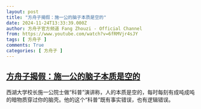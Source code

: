 ```yaml
---
layout: post
title: "方舟子揭假：施一公的脑子本质是空的"
date: 2024-11-24T13:33:39.000Z
author: 方舟子官方频道 Fang Zhouzi - Official Channel
from: https://www.youtube.com/watch?v=6fRMVjr4sJY
tags: [ 方舟子 ]
comments: True
categories: [ 方舟子 ]
---
```

<!--1732455219000-->
[方舟子揭假：施一公的脑子本质是空的](https://www.youtube.com/watch?v=6fRMVjr4sJY)
------

<div>
西湖大学校长施一公院士做“科普”演讲称，人的本质是空的，每时每刻有成吨成吨的暗物质穿过你的脑壳。他的这个“科普”既有事实错误，也有逻辑错误。
</div>
